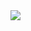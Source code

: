 <img align="center" src="https://github-readme-stats.vercel.app/api/top-langs/?username=bdebot-dev&theme=dark&hide=hack">

